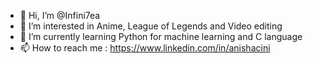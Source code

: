 - 👋 Hi, I’m @Infini7ea
- 👀 I’m interested in Anime, League of Legends and Video editing
- 🌱 I’m currently learning Python for machine learning and C language
- 📫 How to reach me : https://www.linkedin.com/in/anishacini

<!---
Infini7ea/Infini7ea is a ✨ special ✨ repository because its `README.md` (this file) appears on your GitHub profile.
You can click the Preview link to take a look at your changes.
--->

